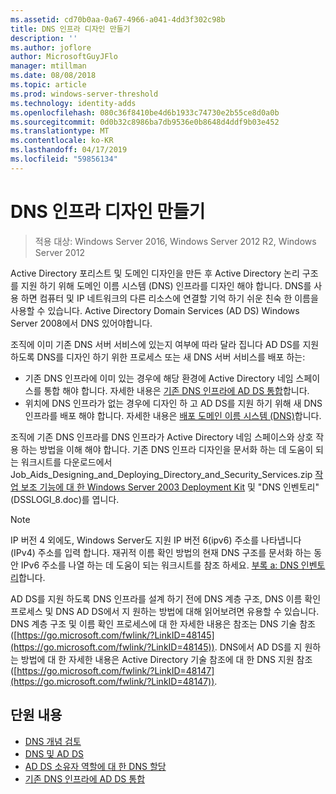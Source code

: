 ```yaml
---
ms.assetid: cd70b0aa-0a67-4966-a041-4dd3f302c98b
title: DNS 인프라 디자인 만들기
description: ''
ms.author: joflore
author: MicrosoftGuyJFlo
manager: mtillman
ms.date: 08/08/2018
ms.topic: article
ms.prod: windows-server-threshold
ms.technology: identity-adds
ms.openlocfilehash: 080c36f8410be4d6b1933c74730e2b55ce8d0a0b
ms.sourcegitcommit: 0d0b32c8986ba7db9536e0b8648d4ddf9b03e452
ms.translationtype: MT
ms.contentlocale: ko-KR
ms.lasthandoff: 04/17/2019
ms.locfileid: "59856134"
---
```

# <a name="creating-a-dns-infrastructure-design"></a>DNS 인프라 디자인 만들기

>적용 대상: Windows Server 2016, Windows Server 2012 R2, Windows Server 2012

Active Directory 포리스트 및 도메인 디자인을 만든 후 Active Directory 논리 구조를 지원 하기 위해 도메인 이름 시스템 (DNS) 인프라를 디자인 해야 합니다. DNS를 사용 하면 컴퓨터 및 IP 네트워크의 다른 리소스에 연결할 기억 하기 쉬운 친숙 한 이름을 사용할 수 있습니다. Active Directory Domain Services (AD DS) Windows Server 2008에서 DNS 있어야합니다.  
  
조직에 이미 기존 DNS 서버 서비스에 있는지 여부에 따라 달라 집니다 AD DS를 지원 하도록 DNS를 디자인 하기 위한 프로세스 또는 새 DNS 서버 서비스를 배포 하는:  
  
- 기존 DNS 인프라에 이미 있는 경우에 해당 환경에 Active Directory 네임 스페이스를 통합 해야 합니다. 자세한 내용은 [기존 DNS 인프라에 AD DS 통합](../../ad-ds/plan/Integrating-AD-DS-into-an-Existing-DNS-Infrastructure.md)합니다.  
- 위치에 DNS 인프라가 없는 경우에 디자인 하 고 AD DS를 지원 하기 위해 새 DNS 인프라를 배포 해야 합니다. 자세한 내용은 [배포 도메인 이름 시스템 (DNS)](https://go.microsoft.com/fwlink/?LinkId=93656)합니다.  
  
조직에 기존 DNS 인프라를 DNS 인프라가 Active Directory 네임 스페이스와 상호 작용 하는 방법을 이해 해야 합니다. 기존 DNS 인프라 디자인을 문서화 하는 데 도움이 되는 워크시트를 다운로드에서 Job_Aids_Designing_and_Deploying_Directory_and_Security_Services.zip [작업 보조 기능에 대 한 Windows Server 2003 Deployment Kit](https://go.microsoft.com/fwlink/?LinkID=102558) 및 "DNS 인벤토리" (DSSLOGI_8.doc)를 엽니다.  
  
> [!NOTE]  
> IP 버전 4 외에도, Windows Server도 지원 IP 버전 6(ipv6) 주소를 나타냅니다 (IPv4) 주소를 입력 합니다. 재귀적 이름 확인 방법의 현재 DNS 구조를 문서화 하는 동안 IPv6 주소를 나열 하는 데 도움이 되는 워크시트를 참조 하세요. [부록 a: DNS 인벤토리](../../ad-ds/plan/Appendix-A--DNS-Inventory.md)합니다.
  
AD DS를 지원 하도록 DNS 인프라를 설계 하기 전에 DNS 계층 구조, DNS 이름 확인 프로세스 및 DNS AD DS에서 지 원하는 방법에 대해 읽어보려면 유용할 수 있습니다. DNS 계층 구조 및 이름 확인 프로세스에 대 한 자세한 내용은 참조는 DNS 기술 참조 ([https://go.microsoft.com/fwlink/?LinkID=48145](https://go.microsoft.com/fwlink/?LinkID=48145)). DNS에서 AD DS를 지 원하는 방법에 대 한 자세한 내용은 Active Directory 기술 참조에 대 한 DNS 지원 참조 ([https://go.microsoft.com/fwlink/?LinkID=48147](https://go.microsoft.com/fwlink/?LinkID=48147)).  
  
## <a name="in-this-section"></a>단원 내용  

- [DNS 개념 검토](../../ad-ds/plan/Reviewing-DNS-Concepts.md)  
- [DNS 및 AD DS](../../ad-ds/plan/DNS-and-AD-DS.md)  
- [AD DS 소유자 역할에 대 한 DNS 할당](../../ad-ds/deploy/Assigning-the-DNS-for-AD-DS-Owner-Role.md)  
- [기존 DNS 인프라에 AD DS 통합](../../ad-ds/plan/../../ad-ds/plan/Integrating-AD-DS-into-an-Existing-DNS-Infrastructure.md)  
